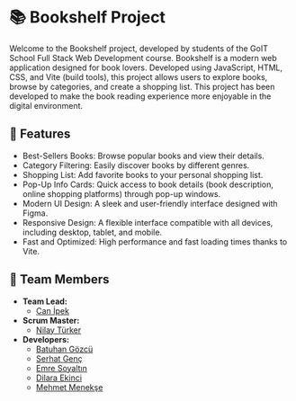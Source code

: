 # 📚 Bookshelf Project

Welcome to the Bookshelf project, developed by students of the GoIT School Full
Stack Web Development course. Bookshelf is a modern web application designed for
book lovers. Developed using JavaScript, HTML, CSS, and Vite (build tools), this
project allows users to explore books, browse by categories, and create a
shopping list. This project has been developed to make the book reading
experience more enjoyable in the digital environment.

## 🔐 Features

- Best-Sellers Books: Browse popular books and view their details.
- Category Filtering: Easily discover books by different genres.
- Shopping List: Add favorite books to your personal shopping list.
- Pop-Up Info Cards: Quick access to book details (book description, online
  shopping platforms) through pop-up windows.
- Modern UI Design: A sleek and user-friendly interface designed with Figma.
- Responsive Design: A flexible interface compatible with all devices, including
  desktop, tablet, and mobile.
- Fast and Optimized: High performance and fast loading times thanks to Vite.

## 👥 Team Members

- **Team Lead:**
  - [Can İpek](https://github.com/ipekcan)
- **Scrum Master:**
  - [Nilay Türker](https://github.com/nilaytr)
- **Developers:**
  - [Batuhan Gözcü](https://github.com/batuhangozcu)
  - [Serhat Genç](https://github.com/GencSerhat)
  - [Emre Soyaltın](https://github.com/emresoyaltin)
  - [Dilara Ekinci](https://github.com/dreamer981)
  - [Mehmet Menekşe](https://github.com/nicolamenekse)
